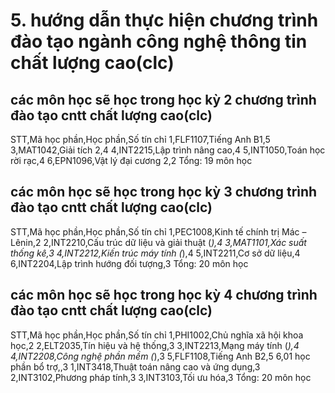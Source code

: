 # 5. hướng dẫn thực hiện chương trình đào tạo ngành công nghệ thông tin chất lượng cao(clc)
## các môn học sẽ học trong học kỳ 2 chương trình đào tạo cntt chất lượng cao(clc)
STT,Mã học phần,Học phần,Số tín chỉ
1,FLF1107,Tiếng Anh B1,5
3,MAT1042,Giải tích 2,4
4,INT2215,Lập trình nâng cao,4
5,INT1050,Toán học rời rạc,4
6,EPN1096,Vật lý đại cương 2,2
Tổng: 19 môn học
## các môn học sẽ học trong học kỳ 3 chương trình đào tạo cntt chất lượng cao(clc)
STT,Mã học phần,Học phần,Số tín chỉ
1,PEC1008,Kinh tế chính trị Mác – Lênin,2
2,INT2210,Cấu trúc dữ liệu và giải thuật (*),4
3,MAT1101,Xác suất thống kê,3
4,INT2212,Kiến trúc máy tính (*),4
5,INT2211,Cơ sở dữ liệu,4
6,INT2204,Lập trình hướng đối tượng,3
Tổng: 20 môn học
## các môn học sẽ học trong học kỳ 4 chương trình đào tạo cntt chất lượng cao(clc)
STT,Mã học phần,Học phần,Số tín chỉ
1,PHI1002,Chủ nghĩa xã hội khoa học,2
2,ELT2035,Tín hiệu và hệ thống,3
3,INT2213,Mạng máy tính (*),4
4,INT2208,Công nghệ phần mềm (*),3
5,FLF1108,Tiếng Anh B2,5
6,01 học phần bổ trợ,,3
1,INT3418,Thuật toán nâng cao và ứng dụng,3
2,INT3102,Phương pháp tính,3
3,INT3103,Tối ưu hóa,3
Tổng: 20 môn học
